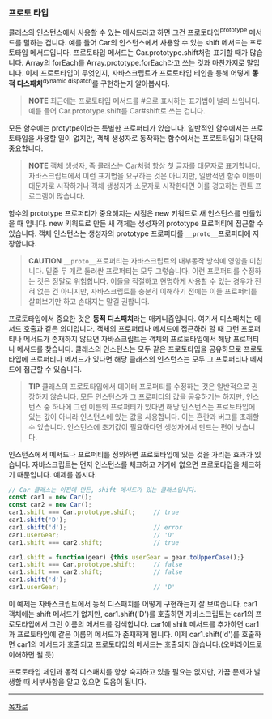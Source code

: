 ### 프로토 타입
클래스의 인스턴스에서 사용할 수 있는 메서드라고 하면 그건 프로토타입<sup>prototype</sup> 메서드를 말하는 겁니다. 예를 들어 Car의 인스턴스에서 사용할 수 있는 shift 메서드는 프로토타입 메서드입니다. 프로토타입 메서드는 Car.prototype.shift처럼 표기할 때가 많습니다. Array의 forEach를 Array.prototype.forEach라고 쓰는 것과 마찬가지로 말입니다. 이제 프로토타입이 무엇인지, 자바스크립트가 프로토타입 테인을 통해 어떻게 **동적 디스패치**<sup>dynamic dispatch</sup>를 구현하는지 알아봅시다.

> **NOTE** 최근에는 프로토타입 메서드를 #으로 표시하는 표기법이 널리 쓰입니다. 예를 들어 Car.prototype.shift를 Car#shift로 쓰는 겁니다.

모든 함수에는 protytpe이라는 특별한 프로퍼티가 있습니다. 일반적인 함수에서는 프로토타입을 사용할 일이 없지만, 객체 생성자로 동작하는 함수에서는 프로토타입이 대단히 중요합니다.
> **NOTE** 객체 생성자, 즉 클래스는 Car처럼 항상 첫 글자를 대문자로 표기합니다. 자바스크립트에서 이런 표기법을 요구하는 것은 아니지만, 일반적인 함수 이름이 대문자로 시작하거나 객체 생성자가 소문자로 시작한다면 이를 경고하는 린트 프로그램이 많습니다.

함수의 prototype 프로퍼티가 중요해지는 시점은 new 키워드로 새 인스턴스를 만들었을 때 입니다. new 키워드로 만든 새 객체는 생성자의 prototype 프로퍼티에 접근할 수 있습니다. 객체 인스턴스는 생성자의 prototype 프로퍼티를 `__proto__`프로퍼티에 저장합니다.

> **CAUTION** `__proto__`프로퍼티는 자바스크립트의 내부동작 방식에 영향을 미칩니다. 밑줄 두 개로 둘러싼 프로퍼티는 모두 그렇습니다. 이런 프로퍼티를 수정하는 것은 정말로 위험합니다. 이들을 적절하고 현명하게 사용할 수 있는 경우가 전혀 없는 건 아니지만, 자바스크립트를 충분히 이해하기 전에는 이들 프로퍼티를 살펴보기만 하고 손대지는 말길 권합니다.

프로토타입에서 중요한 것은 **동적 디스패치**라는 매커니즘입니다. 여기서 디스패치는 메서드 호출과 같은 의미입니다. 객체의 프로퍼티나 메서드에 접근하려 할 때 그런 프로퍼티나 메서드가 존재하지 않으면 자바스크립트는 객체의 프로토타입에서 해당 프로퍼티나 메서드를 찾습니다. 클래스의 인스턴스는 모두 같은 프로토타입을 공유하므로 프로토타입에 프로퍼티나 메서드가 있다면 해당 클래스의 인스턴스는 모두 그 프로퍼티나 메서드에 접근할 수 있습니다.

> **TIP** 클래스의 프로토타입에서 데이터 프로퍼티를 수정하는 것은 일반적으로 권장하지 않습니다. 모든 인스턴스가 그 프로퍼티의 값을 공유하기는 하지만, 인스턴스 중 하나에 그런 이름의 프로퍼티가 있다면 해당 인스턴스는 프로토타입에 있는 값이 아니라 인스턴스에 있는 값을 사용합니다. 이는 혼란과 버그를 초래할 수 있습니다. 인스턴스에 초기값이 필요하다면 생성자에서 만드는 편이 낫습니다.

인스턴스에서 메서드나 프로퍼티를 정의하면 프로토타입에 있는 것을 가리는 효과가 있습니다. 자바스크립트는 먼저 인스턴스를 체크하고 거기에 없으면 프로토타입을 체크하기 때문입니다. 예제를 봅시다.
~~~javascript
// Car 클래스는 이전에 만든, shift 메서드가 있는 클래스입니다.
const car1 = new Car();
const car2 = new Car();
car1.shift === Car.prototype.shift;     // true
car1.shift('D');
car1.shift('d');                        // error
car1.userGear;                          // 'D'
car1.shift === car2.shift;              // true

car1.shift = function(gear) {this.userGear = gear.toUpperCase();}
car1.shift === Car.prototype.shift;     // false
car1.shift === car2.shift;              // false
car1.shift('d');
car1.userGear;                          // 'D'
~~~
이 예제는 자바스크립트에서 동적 디스패치를 어떻게 구현하는지 잘 보여줍니다. car1 객체에는 shift 메서드가 없지만, car1.shift('D')를 호출하면 자바스크립트는 car1의 프로토타입에서 그런 이름의 메서드를 검색합니다. car1에 shift 메서드를 추가하면 car1과 프로토타입에 같은 이름의 메서드가 존재하게 됩니다. 이제 car1.shift('d')를 호출하면 car1의 메서드가 호출되고 프로토타입의 메서드는 호출되지 않습니다.(오버라이드로 이해하면 될 듯)

프로토타입 체인과 동적 디스패치를 항상 숙지하고 있을 필요는 없지만, 가끔 문제가 발생할 때 세부사항을 알고 있으면 도움이 됩니다.

***
[목차로](../progressCheck.md)